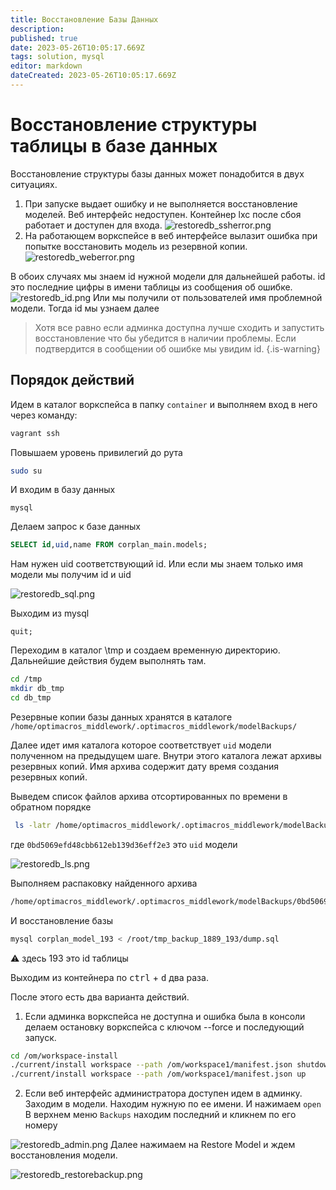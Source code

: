 ```yaml
---
title: Восстановление Базы Данных
description: 
published: true
date: 2023-05-26T10:05:17.669Z
tags: solution, mysql
editor: markdown
dateCreated: 2023-05-26T10:05:17.669Z
---
```


# Восстановление структуры таблицы в базе данных

Восстановление структуры базы данных может понадобится в двух ситуациях. 
1. При запуске выдает ошибку и не выполняется восстановление моделей. Веб интерфейс недоступен. Контейнер lxc после сбоя работает и доступен для входа.
![restoredb_ssherror.png](/workspace/restoredb_ssherror.png)
1. На работающем воркспейсе в веб интерфейсе вылазит ошибка при попытке восстановить модель из резервной копии. 
![restoredb_weberror.png](/workspace/restoredb_weberror.png)


В обоих случаях мы знаем id нужной модели для дальнейшей работы. id это последние цифры в имени таблицы из сообщения об ошибке. 
![restoredb_id.png](/workspace/restoredb_id.png)
Или мы получили от пользователей имя проблемной модели. Тогда id мы узнаем далее

> Хотя все равно если админка доступна лучше сходить и запустить восстановление что бы убедится в наличии проблемы. Если подтвердится в сообщении об ошибке мы увидим id.
{.is-warning}


## Порядок действий

Идем в каталог воркспейса в папку `container` и выполняем вход в него через команду:
```bash
vagrant ssh
```
Повышаем уровень привилегий до рута
```bash
sudo su
```
И входим в базу данных
```
mysql
```
Делаем запрос к базе данных
```sql
SELECT id,uid,name FROM corplan_main.models;
```
Нам нужен uid соответствующий id. Или если мы знаем только имя модели мы получим id и uid

![restoredb_sql.png](/workspace/restoredb_sql.png)

Выходим из mysql
```
quit;
```

Переходим в каталог \tmp и создаем временную директорию. Дальнейшие действия будем выполнять там. 

```bash
cd /tmp
mkdir db_tmp
cd db_tmp
```

Резервные копии базы данных хранятся в каталоге
`/home/optimacros_middlework/.optimacros_middlework/modelBackups/`

Далее идет имя каталога которое соответствует `uid` модели полученном на предыдущем шаге. Внутри этого каталога лежат архивы резервных копий. Имя архива содержит дату время создания резервных копий. 

Выведем список файлов архива отсортированных по времени в обратном порядке
```bash
 ls -latr /home/optimacros_middlework/.optimacros_middlework/modelBackups/0bd5069efd48cbb612eb139d36eff2e3/
```
где `0bd5069efd48cbb612eb139d36eff2e3` это `uid` модели

![restoredb_ls.png](/workspace/restoredb_ls.png)

Выполняем распаковку найденного архива

```bash
/home/optimacros_middlework/.optimacros_middlework/modelBackups/0bd5069efd48cbb612eb139d36eff2e3/2023-05-25_10-26-52_5414.zip
```
И восстановление базы
```bash
mysql corplan_model_193 < /root/tmp_backup_1889_193/dump.sql
```

:warning: здесь 193 это id таблицы

Выходим из контейнера по <kbd>ctrl</kbd> + <kbd>d</kbd> два раза. 

После этого есть два варианта действий. 

1. Если админка воркспейса не доступна и ошибка была в консоли делаем остановку воркспейса с ключом --force и последующий запуск.

```bash
cd /om/workspace-install
./current/install workspace --path /om/workspace1/manifest.json shutdown --force
./current/install workspace --path /om/workspace1/manifest.json up
```
2. Если веб интерфейс администратора доступен идем в админку. Заходим в модели. Находим нужную по ее имени. И нажимаем `open` В верхнем меню `Backups` находим последний и кликнем по его номеру 

![restoredb_admin.png](/workspace/restoredb_admin.png)
Далее нажимаем на Restore Model и ждем восстановления модели.


![restoredb_restorebackup.png](/workspace/restoredb_restorebackup.png)
